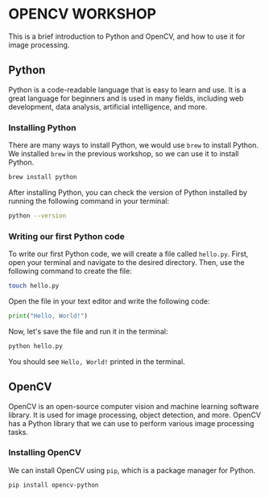 # OPENCV WORKSHOP

This is a brief introduction to Python and OpenCV, and how to use it for image processing.

## Python

Python is a code-readable language that is easy to learn and use. It is a great language for beginners and is used in many fields, including web development, data analysis, artificial intelligence, and more.

### Installing Python

There are many ways to install Python, we would use `brew` to install Python. We installed `brew` in the previous workshop, so we can use it to install Python.

```bash
brew install python
```
After installing Python, you can check the version of Python installed by running the following command in your terminal:

```bash
python --version
```

### Writing our first Python code

To write our first Python code, we will create a file called `hello.py`. First, open your terminal and navigate to the desired directory. Then, use the following command to create the file:

```bash
touch hello.py
```

Open the file in your text editor and write the following code:

```python
print("Hello, World!")
```

Now, let's save the file and run it in the terminal:

```bash
python hello.py
```

You should see `Hello, World!` printed in the terminal.

## OpenCV

OpenCV is an open-source computer vision and machine learning software library. It is used for image processing, object detection, and more. OpenCV has a Python library that we can use to perform various image processing tasks.

### Installing OpenCV

We can install OpenCV using `pip`, which is a package manager for Python. 
    
```bash
pip install opencv-python
```

